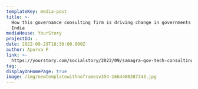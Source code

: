 ```yaml
---
templateKey: media-post
title: >-
  How this governance consulting firm is driving change in governments across
  India
mediaHouse: YourStory
projectId: .
date: 2022-09-29T18:30:00.000Z
author: Apurva P
link: >-
  https://yourstory.com/socialstory/2022/09/samagra-gov-tech-consulting-firm-government-india
tag: .
displayOnHomePage: true
image: /img/newtemplatewithnoframesv354-1664460387343.jpg
---
```


